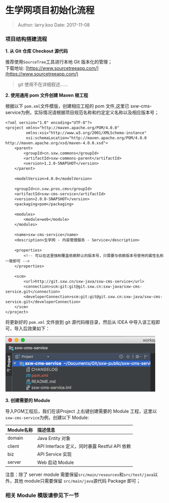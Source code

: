 生学网项目初始化流程
===

> Author: larry.koo  Date: 2017-11-08


### 项目结构搭建流程

**1. 从 Git 仓库 Checkout 源代码**

推荐使用`SourceTree`工具进行本地 Git 版本化的管理；  
下载地址: [https://www.sourcetreeapp.com/](https://www.sourcetreeapp.com/)

> git 使用不在详细叙述……

**2. 使用通用 pom 文件创建 Maven 根工程**

根据以下 `pom.xml`文件模版，创建相应工程的 pom 文件,这里已 sxw-cms-service为例，实际情况请根据项目规范名称和约定定义名称以及相应版本号；

```
<?xml version="1.0" encoding="UTF-8"?>
<project xmlns="http://maven.apache.org/POM/4.0.0"
         xmlns:xsi="http://www.w3.org/2001/XMLSchema-instance"
         xsi:schemaLocation="http://maven.apache.org/POM/4.0.0 http://maven.apache.org/xsd/maven-4.0.0.xsd">
    <parent>
        <groupId>cn.sxw.commons</groupId>
        <artifactId>sxw-commons-parent</artifactId>
        <version>1.2.0-SNAPSHOT</version>
    </parent>

    <modelVersion>4.0.0</modelVersion>

    <groupId>cn.sxw.pros.cms</groupId>
    <artifactId>sxw-cms-service</artifactId>
    <version>2.0.0-SNAPSHOT</version>
    <packaging>pom</packaging>

    <modules>
        <module>web</module>
    </modules>

    <name>sxw-cms-service</name>
    <description>生学网 - 内容管理服务 - Service</description>

    <properties>
        <!-- 可以在这里强制覆盖依赖默认的版本号，只需要与依赖版本号使用的属性名称一致即可 -->
    </properties>

    <scm>
        <url>http://git.sxw.cn/sxw-java/sxw-cms-service</url>
        <connection>scm:git:git@git.sxw.cn:sxw-java/sxw-cms-service.git</connection>
        <developerConnection>scm:git:git@git.sxw.cn:sxw-java/sxw-cms-service.git</developerConnection>
    </scm>
</project>
```

将更新好的 `pom.xml` 文件放到 git 源代码根目录，然后从 IDEA 中导入该工程即可，导入后效果如下：

![](/assets/cms-service-parent.jpg)

**3. 创建需要的 Module**

导入POM工程后，我们在该Project 上右键创建需要的 Module 工程，这里以`sxw-cms-service`为例，创建以下 Module:

| Module名称 | 描述信息 |
| :--- | :--- |
| domain | Java Entity 对象 |
| client | API Interface 定义，同时暴露 Restful API 依赖 |
| biz | API Service 实现 |
| server | Web 启动 Module |

注意：除了 server module 需要保留`src/main/resources`和`src/test/java`以外，其他 module只需要保留 `src/main/java`源代码 Package 即可；

### 相关 Module 模版请参见下一节























